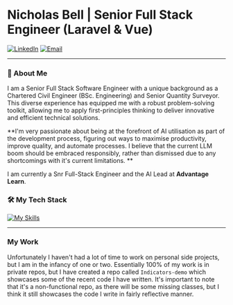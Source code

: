 # Nicholas Bell | Senior Full Stack Engineer (Laravel & Vue)

<a href="https://linkedin.com/in/nicholas-j-bell/"><img src="https://img.shields.io/badge/LinkedIn-0A66C2?style=for-the-badge&logo=linkedin&logoColor=white" alt="LinkedIn"/></a>
<a href="mailto:nicholasbell03@gmail.com"><img src="https://img.shields.io/badge/Email-D14836?style=for-the-badge&logo=gmail&logoColor=white" alt="Email"/></a>

---

### 👋 About Me

I am a Senior Full Stack Software Engineer with a unique background as a Chartered Civil Engineer (BSc. Engineering) and Senior Quantity Surveyor. This diverse experience has equipped me with a robust problem-solving toolkit, allowing me to apply first-principles thinking to deliver innovative and efficient technical solutions. 

**I'm very passionate about being at the forefront of AI utilisation as part of the development process, figuring out ways to maximise productivity, improve quality, and automate processes. I believe that the current LLM boom should be embraced responsibly, rather than dismissed due to any shortcomings with it's current limitations.  **

I am currently a Snr Full-Stack Engineer and the AI Lead at **Advantage Learn**. 


### 🛠️ My Tech Stack

[![My Skills](https://skillicons.dev/icons?i=laravel,php,js,ts,vue,mysql,postgres,pinia,redis,vite,html,tailwind,aws,docker,figma,firebase,supabase,yarn)](https://skillicons.dev)

---
### My Work

Unfortunately I haven't had a lot of time to work on personal side projects, but I am in the infancy of one or two. 
Essentially 100% of my work is in private repos, but I have created a repo called `Indicators-demo` which showcases some of the recent code I have written. It's important to note that it's a non-functional repo, as there will be some missing classes, but I think it still showcases the code I write in fairly reflective manner. 

<!--
**Nicholasbell03/Nicholasbell03** is a ✨ _special_ ✨ repository because its `README.md` (this file) appears on your GitHub profile.

Here are some ideas to get you started:

- 🔭 I’m currently working on ...
- 🌱 I’m currently learning ...
- 👯 I’m looking to collaborate on ...
- 🤔 I’m looking for help with ...
- 💬 Ask me about ...
- 📫 How to reach me: ...
- 😄 Pronouns: ...
- ⚡ Fun fact: ...
-->

